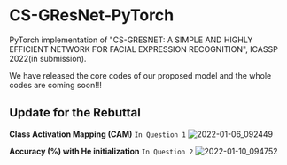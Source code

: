 # CS-GResNet-PyTorch
PyTorch implementation of "CS-GRESNET: A SIMPLE AND HIGHLY EFFICIENT NETWORK FOR FACIAL EXPRESSION RECOGNITION", ICASSP 2022(in submission).

We have released the core codes of our proposed model and the whole codes are coming soon!!!

Update for the Rebuttal
-------  
**Class Activation Mapping (CAM)** `In Question 1`
![2022-01-06_092449](https://user-images.githubusercontent.com/41797448/148313198-1db121b5-4bfa-4f80-9b09-6875c7b9892b.jpg)

**Accuracy (%) with He initialization** `In Question 2`
![2022-01-10_094752](https://user-images.githubusercontent.com/41797448/148710106-092d92bf-fdac-4ea1-8e99-f3500ccd75ae.jpg)
